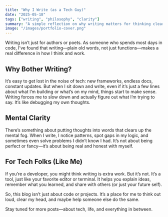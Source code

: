 ```yaml
---
title: "Why I Write (as a Tech Guy)"
date: "2025-05-18"
tags: ["writing", "philosophy", "clarity"]
summary: "A simple reflection on why writing matters for thinking clearly, from a developer's perspective."
image: "/images/portfolio-cover.png"
---
```


Writing isn’t just for authors or poets. As someone who spends most days in code, I’ve found that writing—plain old words, not just functions—makes a real difference in how I think and work.

## Why Bother Writing?

It’s easy to get lost in the noise of tech: new frameworks, endless docs, constant updates. But when I sit down and write, even if it’s just a few lines about what I’m building or what’s on my mind, things start to make sense. Writing forces me to slow down and actually figure out what I’m trying to say. It’s like debugging my own thoughts.

## Mental Clarity

There’s something about putting thoughts into words that clears up the mental fog. When I write, I notice patterns, spot gaps in my logic, and sometimes even solve problems I didn’t know I had. It’s not about being perfect or fancy—it’s about being real and honest with myself.

## For Tech Folks (Like Me)

If you’re a developer, you might think writing is extra work. But it’s not. It’s a tool, just like your favorite editor or terminal. It helps you explain ideas, remember what you learned, and share with others (or just your future self).

So, this blog isn’t just about code or projects. It’s a place for me to think out loud, clear my head, and maybe help someone else do the same.

Stay tuned for more posts—about tech, life, and everything in between.